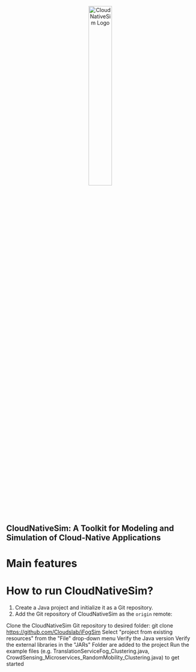 <p align="center">
  <img src="https://raw.githubusercontent.com/CyanStarNight/CloudNativeSim/master/gui/icon.png" alt="CloudNativeSim Logo" width=35%>
  <span style="display: inline-block; vertical-align: middle;">
    <h1 style="display: inline; font-size: 1.5em; font-weight: bold; vertical-align: middle; margin: 0;">
      CloudNativeSim: A Toolkit for Modeling and Simulation of Cloud-Native Applications
    </h1>
  </span>
</p>



<p align="center">
<!-- | <a href="https://docs.vllm.ai"><b>Documentation</b></a> |<a href=""><b>Paper</b></a> | -->


# Main features



# How to run CloudNativeSim?

1. Create a Java project and initialize it as a Git repository.
2. Add the Git repository of CloudNativeSim as the `origin` remote:

Clone the CloudNativeSim Git repository to desired folder:
git clone https://github.com/Cloudslab/iFogSim
Select "project from existing resources" from the "File" drop-down menu
Verify the Java version
Verify the external libraries in the "JARs" Folder are added to the project
Run the example files (e.g. TranslationServiceFog_Clustering.java, CrowdSensing_Microservices_RandomMobility_Clustering.java) to get started
